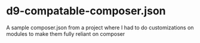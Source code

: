 # d9-compatable-composer.json
A sample composer.json from a project where I had to do customizations on modules to make them fully reliant on composer

